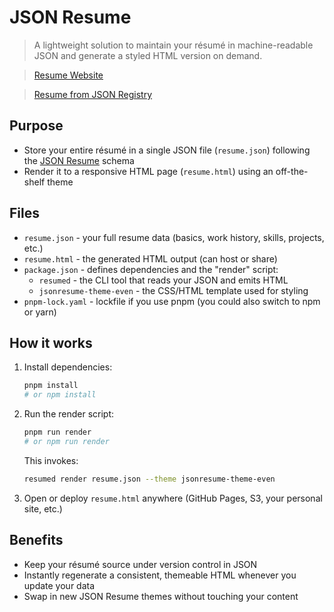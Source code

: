# JSON Resume

> A lightweight solution to maintain your résumé in machine-readable JSON and generate a styled HTML version on demand.

> [Resume Website](https://raw.githack.com/thatbeautifuldream/json-resume/main/resume.html)

> [Resume from JSON Registry](https://registry.jsonresume.org/thatbeautifuldream)

## Purpose

- Store your entire résumé in a single JSON file (`resume.json`) following the [JSON Resume](https://jsonresume.org/) schema
- Render it to a responsive HTML page (`resume.html`) using an off-the-shelf theme

## Files

- `resume.json` - your full resume data (basics, work history, skills, projects, etc.)
- `resume.html` - the generated HTML output (can host or share)
- `package.json` - defines dependencies and the "render" script:
  - `resumed` - the CLI tool that reads your JSON and emits HTML
  - `jsonresume-theme-even` - the CSS/HTML template used for styling
- `pnpm-lock.yaml` - lockfile if you use pnpm (you could also switch to npm or yarn)

## How it works

1. Install dependencies:

   ```bash
   pnpm install
   # or npm install
   ```

2. Run the render script:

   ```bash
   pnpm run render
   # or npm run render
   ```

   This invokes:

   ```bash
   resumed render resume.json --theme jsonresume-theme-even
   ```

3. Open or deploy `resume.html` anywhere (GitHub Pages, S3, your personal site, etc.)

## Benefits

- Keep your résumé source under version control in JSON
- Instantly regenerate a consistent, themeable HTML whenever you update your data
- Swap in new JSON Resume themes without touching your content
